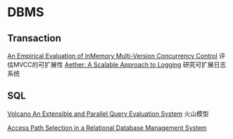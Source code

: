 # DBMS

## Transaction
[An Empirical Evaluation of InMemory Multi-Version Concurrency Control](1.md) 评估MVCC的可扩展性
[Aether: A Scalable Approach to Logging](3.md) 研究可扩展日志系统

## SQL
[Volcano An Extensible and Parallel Query Evaluation System](2.md) 火山模型

[Access Path Selection in a Relational Database Management System](4.md) 

